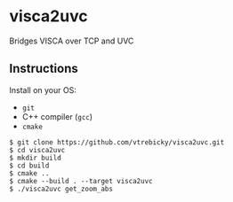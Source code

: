 # visca2uvc
Bridges VISCA over TCP and UVC

## Instructions

Install on your OS:

* `git`
* C++ compiler (`gcc`)
* `cmake`

```
$ git clone https://github.com/vtrebicky/visca2uvc.git
$ cd visca2uvc
$ mkdir build
$ cd build
$ cmake ..
$ cmake --build . --target visca2uvc
$ ./visca2uvc get_zoom_abs
```

